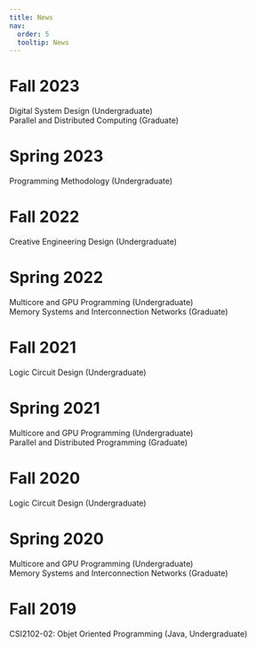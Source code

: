 ```yaml
---
title: News
nav:
  order: 5
  tooltip: News
---
```



# Fall 2023

Digital System Design (Undergraduate) <br>
Parallel and Distributed Computing (Graduate)

# Spring 2023

Programming Methodology (Undergraduate)


# Fall 2022

Creative Engineering Design (Undergraduate)


# Spring 2022

Multicore and GPU Programming (Undergraduate) <br>
Memory Systems and Interconnection Networks (Graduate)


# Fall 2021

Logic Circuit Design (Undergraduate)


# Spring 2021

Multicore and GPU Programming (Undergraduate) <br>
Parallel and Distributed Programming (Graduate)


# Fall 2020

Logic Circuit Design (Undergraduate)


# Spring 2020

Multicore and GPU Programming (Undergraduate) <br>
Memory Systems and Interconnection Networks (Graduate)


# Fall 2019

CSI2102-02: Objet Oriented Programming (Java, Undergraduate)
